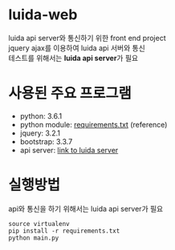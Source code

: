 # luida-web

luida api server와 통신하기 위한 front end project<br>
jquery ajax를 이용하여 luida api 서버와 통신 <br>
테스트를 위해서는 **luida api server**가 필요

# 사용된 주요 프로그램
* python: 3.6.1
* python module: [requirements.txt](https://github.com/capkum/luida-server/blob/master/requirements.txt) (reference)
* jquery: 3.2.1
* bootstrap: 3.3.7
* api server: [link to luida server](https://github.com/capkum/luida-server)

# 실행방법
api와 통신을 하기 위해서는 luida api server가 필요

```shell
source virtualenv
pip install -r requirements.txt
python main.py
```

